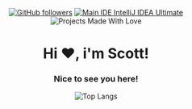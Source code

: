 <div align="center">
  
[![GitHub followers](https://img.shields.io/github/followers/nykatas?logo=github&style=for-the-badge&logoColor=white)](https://github.com/xshequ)
[![Main IDE IntelliJ IDEA Ultimate](https://img.shields.io/static/v1?label=Main%20IDE&message=IntelliJ%20IDEA%20Community&color=orange&style=for-the-badge&logo=intellij-idea&logoColor=white)](https://img.shields.io/static/v1?label=Main%20IDE&message=IntelliJ%20IDEA%20Ultimate&color=orange&style=for-the-badge&logo=intellij-idea&logoColor=white)
![Projects Made With Love](https://img.shields.io/static/v1?label=Projects%20Made%20With&message=Love&color=red&style=for-the-badge&logo=github-sponsors&logoColor=white)
  
<h1>Hi ❤️, i'm Scott!</h1>
<h3>Nice to see you here!</h3>
  
<div align="center">
  
![Top Langs](https://github-readme-stats.vercel.app/api/top-langs/?username=nykatas&&langs_count=3&bg_color=10,2c2f33,2c2f33&text_color=FFFFFF&icon_color=FFFFFF&title_color=FFFFFF&count_private=false)
  
</div>
